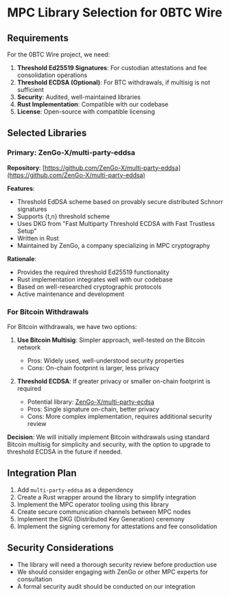 # MPC Library Selection for 0BTC Wire

## Requirements

For the 0BTC Wire project, we need:

1. **Threshold Ed25519 Signatures**: For custodian attestations and fee consolidation operations
2. **Threshold ECDSA (Optional)**: For BTC withdrawals, if multisig is not sufficient
3. **Security**: Audited, well-maintained libraries
4. **Rust Implementation**: Compatible with our codebase
5. **License**: Open-source with compatible licensing

## Selected Libraries

### Primary: ZenGo-X/multi-party-eddsa

**Repository**: [https://github.com/ZenGo-X/multi-party-eddsa](https://github.com/ZenGo-X/multi-party-eddsa)

**Features**:
- Threshold EdDSA scheme based on provably secure distributed Schnorr signatures
- Supports {t,n} threshold scheme
- Uses DKG from "Fast Multiparty Threshold ECDSA with Fast Trustless Setup"
- Written in Rust
- Maintained by ZenGo, a company specializing in MPC cryptography

**Rationale**:
- Provides the required threshold Ed25519 functionality
- Rust implementation integrates well with our codebase
- Based on well-researched cryptographic protocols
- Active maintenance and development

### For Bitcoin Withdrawals

For Bitcoin withdrawals, we have two options:

1. **Use Bitcoin Multisig**: Simpler approach, well-tested on the Bitcoin network
   - Pros: Widely used, well-understood security properties
   - Cons: On-chain footprint is larger, less privacy

2. **Threshold ECDSA**: If greater privacy or smaller on-chain footprint is required
   - Potential library: [ZenGo-X/multi-party-ecdsa](https://github.com/ZenGo-X/multi-party-ecdsa)
   - Pros: Single signature on-chain, better privacy
   - Cons: More complex implementation, requires additional security review

**Decision**: We will initially implement Bitcoin withdrawals using standard Bitcoin multisig for simplicity and security, with the option to upgrade to threshold ECDSA in the future if needed.

## Integration Plan

1. Add `multi-party-eddsa` as a dependency
2. Create a Rust wrapper around the library to simplify integration
3. Implement the MPC operator tooling using this library
4. Create secure communication channels between MPC nodes
5. Implement the DKG (Distributed Key Generation) ceremony
6. Implement the signing ceremony for attestations and fee consolidation

## Security Considerations

- The library will need a thorough security review before production use
- We should consider engaging with ZenGo or other MPC experts for consultation
- A formal security audit should be conducted on our integration
